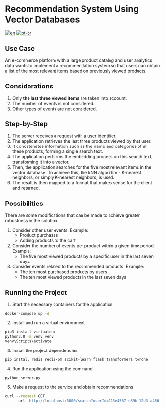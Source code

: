 # Recommendation System Using Vector Databases

[![en](https://img.shields.io/badge/lang-en-red.svg)](./Readme.md) [![pt-br](https://img.shields.io/badge/lang-pt--br-green.svg)](./docs/Readme.pt-br.md)

## Use Case

An e-commerce platform with a large product catalog and user analytics data wants to implement a recommendation system so that users can obtain a list of the most relevant items based on previously viewed products.  

## Considerations  

1. Only **the last three viewed items** are taken into account.  
2. The number of events is not considered.  
3. Other types of events are not considered.  

## Step-by-Step  

1. The server receives a request with a user identifier.  
2. The application retrieves the last three products viewed by that user.  
3. It concatenates information such as the name and categories of all these products, forming a single search text.  
4. The application performs the embedding process on this search text, transforming it into a vector.  
5. Then, the application searches for the five most relevant items in the vector database. To achieve this, the kNN algorithm - K-nearest neighbors, or simply K-nearest neighbors, is used.  
6. The result is then mapped to a format that makes sense for the client and returned.  

## Possibilities  

There are some modifications that can be made to achieve greater robustness in the solution.  

1. Consider other user events. Example:  
    - Product purchases  
    - Adding products to the cart  
2. Consider the number of events per product within a given time period. Example:  
    - The five most viewed products by a specific user in the last seven days.  
3. Consider events related to the recommended products. Example:  
    - The ten most purchased products by users  
    - The ten most viewed products in the last seven days  

## Running the Project  

1. Start the necessary containers for the application 

```bash
docker-compose up -d
```

2. Install and run a virtual environment

```bash
pip3 install virtualenv
python3.8 -m venv venv
venv\Scripts\activate
```

3. Install the project dependencies

```bash
pip install redis redis-om scikit-learn flask transformers torche
```

4. Run the application using the command

```bash
python server.py
```

5. Make a request to the service and obtain recommendations

```bash
curl --request GET
    --url 'http://localhost:5000/search?userId=123e4567-e89b-12d3-a456-426614174007'
```